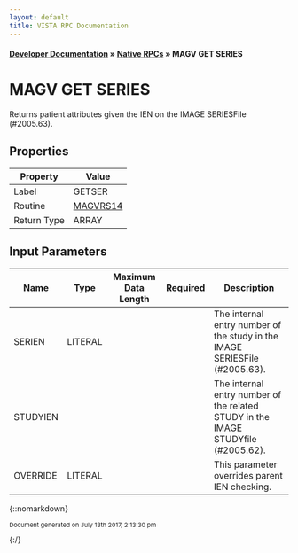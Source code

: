 ```yaml
---
layout: default
title: VISTA RPC Documentation
---
```


#### [Developer Documentation](../index) &#187; [Native RPCs](TableOfContents) &#187; MAGV GET SERIES<br/>
# MAGV GET SERIES

Returns patient attributes given the IEN on the IMAGE SERIESFile (#2005.63).

## Properties

Property | Value
--- | ---
Label | GETSER
Routine | [MAGVRS14](http://code.osehra.org/dox/Routine_MAGVRS14_source.html)
Return Type | ARRAY


## Input Parameters

Name | Type | Maximum Data Length | Required | Description
--- | --- | --- | --- | ---
SERIEN | LITERAL |  |  | The internal entry number of the study in the IMAGE SERIESFile (#2005.63).
STUDYIEN |  |  |  | The internal entry number of the related STUDY in the IMAGE STUDYfile (#2005.62).
OVERRIDE | LITERAL |  |  | This parameter overrides parent IEN checking.



{::nomarkdown} <br/><p style="font-size: 11px">Document generated on July 13th 2017, 2:13:30 pm</p>{:/}